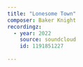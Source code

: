 ```yaml
---
title: "Lonesome Town"
composer: Baker Knight
recordingz:
  - year: 2022
    source: soundcloud
    id: 1191851227
 
---
```


